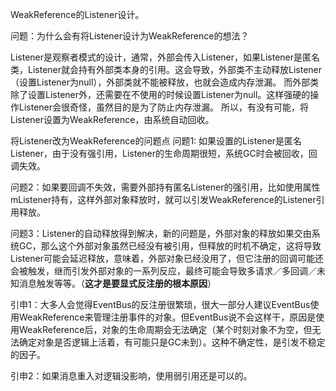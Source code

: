 WeakReference的Listener设计。

问题：为什么会有将Listener设计为WeakReference的想法？

Listener是观察者模式的设计，通常，外部会传入Listener，如果Listener是匿名类，Listener就会持有外部类本身的引用。这会导致，外部类不主动释放Listener（设置Listener为null），外部类就不能被释放，也就会造成内存泄漏。
而外部类除了设置Listener外，还需要在不使用的时候设置Listener为null。这样强硬的操作Listener会很奇怪，虽然目的是为了防止内存泄漏。
所以，有没有可能，将Listener设置为WeakReference，由系统自动回收。

将Listener改为WeakReference的问题点
问题1: 如果设置的Listener是匿名Listener，由于没有强引用，Listener的生命周期很短，系统GC时会被回收，回调失效。

问题2：如果要回调不失效，需要外部持有匿名Listener的强引用，比如使用属性mListener持有，这样外部对象释放时，就可以引发WeakReference的Listener引用释放。

问题3：Listener的自动释放得到解决，新的问题是，外部对象的释放如果交由系统GC，那么这个外部对象虽然已经没有被引用，但释放的时机不确定，这将导致Listener可能会延迟释放，意味着，外部对象已经没用了，但它注册的回调可能还会被触发，继而引发外部对象的一系列反应，最终可能会导致多请求／多回调／未知消息触发等等。（**这才是要显式反注册的根本原因**）

引申1：大多人会觉得EventBus的反注册很繁琐，很大一部分人建议EventBus使用WeakReference来管理注册事件的对象。但EventBus说不会这样干，原因是使用WeakReference后，对象的生命周期会无法确定（某个时刻对象不为空，但无法确定对象是否逻辑上活着，有可能只是GC未到）。这种不确定性，是引发不稳定的因子。

引申2：如果消息重入对逻辑没影响，使用弱引用还是可以的。
